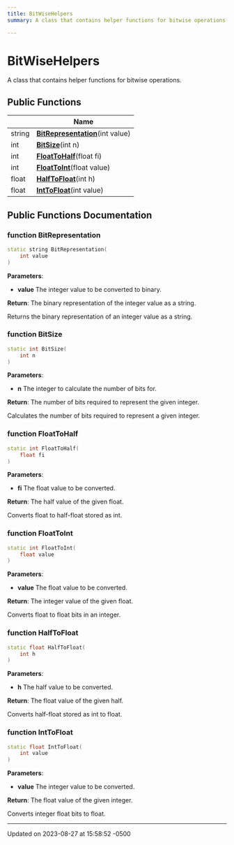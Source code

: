 ```yaml
---
title: BitWiseHelpers
summary: A class that contains helper functions for bitwise operations. 

---
```


# BitWiseHelpers



A class that contains helper functions for bitwise operations. 

## Public Functions

|                | Name           |
| -------------- | -------------- |
| string | **[BitRepresentation](class_bit_wise_helpers.md#function-bitrepresentation)**(int value) |
| int | **[BitSize](class_bit_wise_helpers.md#function-bitsize)**(int n) |
| int | **[FloatToHalf](class_bit_wise_helpers.md#function-floattohalf)**(float fi) |
| int | **[FloatToInt](class_bit_wise_helpers.md#function-floattoint)**(float value) |
| float | **[HalfToFloat](class_bit_wise_helpers.md#function-halftofloat)**(int h) |
| float | **[IntToFloat](class_bit_wise_helpers.md#function-inttofloat)**(int value) |

## Public Functions Documentation

### function BitRepresentation

```cpp
static string BitRepresentation(
    int value
)
```


**Parameters**: 

  * **value** The integer value to be converted to binary. 


**Return**: The binary representation of the integer value as a string. 

Returns the binary representation of an integer value as a string.


### function BitSize

```cpp
static int BitSize(
    int n
)
```


**Parameters**: 

  * **n** The integer to calculate the number of bits for. 


**Return**: The number of bits required to represent the given integer. 

Calculates the number of bits required to represent a given integer.


### function FloatToHalf

```cpp
static int FloatToHalf(
    float fi
)
```


**Parameters**: 

  * **fi** The float value to be converted. 


**Return**: The half value of the given float. 

Converts float to half-float stored as int.


### function FloatToInt

```cpp
static int FloatToInt(
    float value
)
```


**Parameters**: 

  * **value** The float value to be converted. 


**Return**: The integer value of the given float. 

Converts float to float bits in an integer.


### function HalfToFloat

```cpp
static float HalfToFloat(
    int h
)
```


**Parameters**: 

  * **h** The half value to be converted. 


**Return**: The float value of the given half. 

Converts half-float stored as int to float.


### function IntToFloat

```cpp
static float IntToFloat(
    int value
)
```


**Parameters**: 

  * **value** The integer value to be converted. 


**Return**: The float value of the given integer. 

Converts integer float bits to float.


-------------------------------

Updated on 2023-08-27 at 15:58:52 -0500